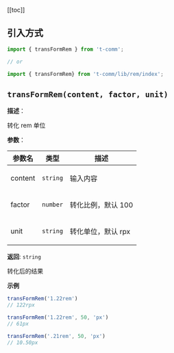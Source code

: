 [[toc]]

## 引入方式

```ts
import { transFormRem } from 't-comm';

// or

import { transFormRem} from 't-comm/lib/rem/index';
```


## `transFormRem(content, factor, unit)` 


**描述**：<p>转化 rem 单位</p>

**参数**：


| 参数名 | 类型 | 描述 |
| --- | --- | --- |
| content | <code>string</code> | <p>输入内容</p> |
| factor | <code>number</code> | <p>转化比例，默认 100</p> |
| unit | <code>string</code> | <p>转化单位，默认 rpx</p> |

**返回**: <code>string</code><br>

<p>转化后的结果</p>

**示例**

```ts
transFormRem('1.22rem')
// 122rpx

transFormRem('1.22rem', 50, 'px')
// 61px

transFormRem('.21rem', 50, 'px')
// 10.50px
```
